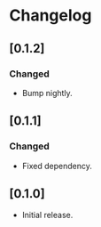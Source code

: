 # Changelog

## [0.1.2]

### Changed

- Bump nightly.


## [0.1.1]

### Changed

- Fixed dependency.


## [0.1.0]

- Initial release.
